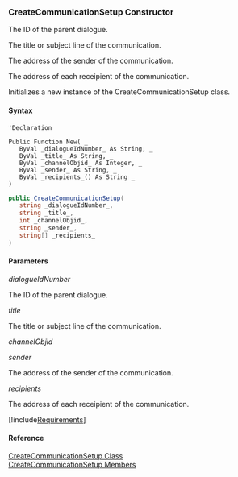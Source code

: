 ﻿### CreateCommunicationSetup Constructor

The ID of the parent dialogue.

The title or subject line of the communication.

The address of the sender of the communication.

The address of each receipient of the communication.

Initializes a new instance of the CreateCommunicationSetup class.

#### Syntax

```vbnet
'Declaration

Public Function New( _
   ByVal _dialogueIdNumber_ As String, _
   ByVal _title_ As String, _
   ByVal _channelObjid_ As Integer, _
   ByVal _sender_ As String, _
   ByVal _recipients_() As String _
)
```

```csharp
public CreateCommunicationSetup( 
   string _dialogueIdNumber_,
   string _title_,
   int _channelObjid_,
   string _sender_,
   string[] _recipients_
)
```

#### Parameters

_dialogueIdNumber_

The ID of the parent dialogue.

_title_

The title or subject line of the communication.

_channelObjid_

_sender_

The address of the sender of the communication.

_recipients_

The address of each receipient of the communication.

[!include[Requirements](../partials/requirements.md)]

#### Reference

[CreateCommunicationSetup Class](FChoice.Toolkits.Clarify~FChoice.Toolkits.Clarify.Interfaces.CreateCommunicationSetup.md)  
[CreateCommunicationSetup Members](FChoice.Toolkits.Clarify~FChoice.Toolkits.Clarify.Interfaces.CreateCommunicationSetup_members.md)